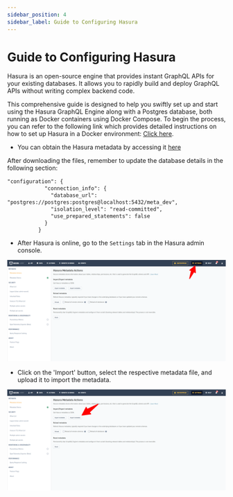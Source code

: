 ```yaml
---
sidebar_position: 4
sidebar_label: Guide to Configuring Hasura
---
```


# Guide to Configuring Hasura

Hasura is an open-source engine that provides instant GraphQL APIs for your existing databases. It allows you to rapidly build and deploy GraphQL APIs without writing complex backend code.

This comprehensive guide is designed to help you swiftly set up and start using the Hasura GraphQL Engine along with a Postgres database, both running as Docker containers using Docker Compose. To begin the process, you can refer to the following link which provides detailed instructions on how to set up Hasura in a Docker environment: [Click here](https://hasura.io/docs/latest/getting-started/docker-simple/).


- You can obtain the Hasura metadata by accessing it   [here](https://github.com/fabriq-labs/fabriq-platform/blob/master/resources/hasura_metadata.json) 

After downloading the files, remember to update the database details in the following section:
```
"configuration": {
            "connection_info": {
              "database_url": "postgres://postgres:postgres@localhost:5432/meta_dev",
              "isolation_level": "read-committed",
              "use_prepared_statements": false
            }
          }
```

- After Hasura is online, go to the `Settings` tab in the Hasura admin console.

![Alt text](/img/hasura_settings.png)

- Click on the 'Import' button, select the respective metadata file, and upload it to import the metadata.

![Alt text](/img/hasura_import.png)